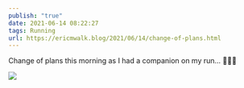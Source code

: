 ```yaml
---
publish: "true"
date: 2021-06-14 08:22:27
tags: Running
url: https://ericmwalk.blog/2021/06/14/change-of-plans.html
---
```


Change of plans this morning as I had a companion on my run... 🐶🏃🏼

![](https://ericmwalk.blog/uploads/2021/58e25e7b06.jpg)